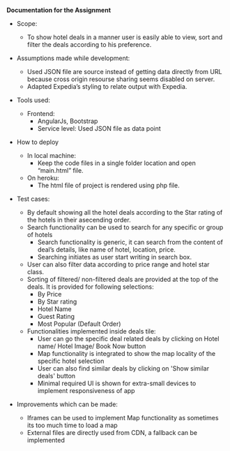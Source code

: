 **Documentation for the Assignment**

* Scope:
  - To show hotel deals in a manner user is easily able to view, sort and filter the deals according to his preference.

* Assumptions made while development:
  - Used JSON file are source instead of getting data directly from URL because cross origin resourse sharing seems disabled on server.
  - Adapted Expedia’s styling to relate output with Expedia.

* Tools used:
  - Frontend:
    - AngularJs, Bootstrap
	- Service level: Used JSON file as data point

* How to deploy
  - In local machine:
    - Keep the code files in a single folder location and open “main.html” file.
  - On heroku:
    - The html file of project is rendered using php file.

* Test cases:
  - By default showing all the hotel deals according to the Star rating of the hotels in their asecending order.
  - Search functionality can be used to search for any specific or group of hotels
    - Search functionality is generic, it can search from the content of deal’s details, like name of hotel, location, price.
    - Searching initiates as user start writing in search box.
  - User can also filter data according to price range and hotel star class.
  - Sorting of filtered/ non-filtered deals are provided at the top of the deals. It is provided for following selections:
    - By Price
    - By Star rating
    - Hotel Name
    - Guest Rating
    - Most Popular (Default Order)
  - Functionalities implemented inside deals tile:
    - User can go the specific deal related deals by clicking on Hotel name/ Hotel Image/ Book Now button
    - Map functionality is integrated to show the map locality of the specific hotel selection
    - User can also find similar deals by clicking on 'Show similar deals' button
    - Minimal required UI is shown for extra-small devices to implement responsiveness of app

* Improvements which can be made:
  - Iframes can be used to implement Map functionality as sometimes its too much time to load a map
  - External files are directly used from CDN, a fallback can be implemented
